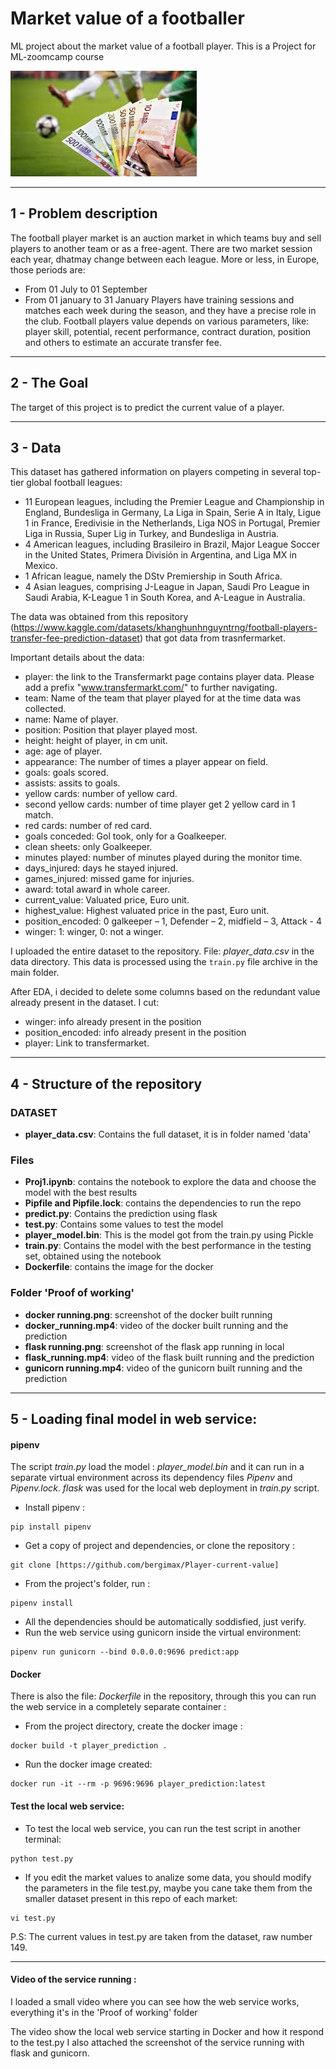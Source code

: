 # Market value of a footballer
ML project about the market value of a football player. This is a Project for ML-zoomcamp course

![](images.jpg)

---

## 1 - Problem description

The football player market is an auction market in which teams buy and sell players to another team or as a free-agent. 
There are two market session each year, dhatmay change between each league. More or less, in Europe, those periods are: 
- From 01 July to 01 September
- From 01 january to 31 January
Players have training sessions and matches each week during the season, and they have a precise role in the club.
Football players value depends on various parameters, like: player skill, potential, recent performance, contract duration, position and others to estimate an accurate transfer fee.

---
## 2 - The Goal

The target of this project is to predict the current value of a player.

--- 

## 3 - Data

This dataset has gathered information on players competing in several top-tier global football leagues:
- 11 European leagues, including the Premier League and Championship in England, Bundesliga in Germany, La Liga in Spain, Serie A in Italy, Ligue 1 in France, Eredivisie in the Netherlands, Liga NOS in Portugal, Premier Liga in Russia, Super Lig in Turkey, and Bundesliga in Austria.
- 4 American leagues, including Brasileiro in Brazil, Major League Soccer in the United States, Primera División in Argentina, and Liga MX in Mexico.
- 1 African league, namely the DStv Premiership in South Africa.
- 4 Asian leagues, comprising J-League in Japan, Saudi Pro League in Saudi Arabia, K-League 1 in South Korea, and A-League in Australia.


The data was obtained from this repository (https://www.kaggle.com/datasets/khanghunhnguyntrng/football-players-transfer-fee-prediction-dataset) that got data from trasnfermarket. 

Important details about the data:
- player: the link to the Transfermarkt page contains player data. Please add a prefix "www.transfermarkt.com/" to further navigating.
- team: Name of the team that player played for at the time data was collected.
- name: Name of player.
- position: Position that player played most.
- height: height of player, in cm unit.
- age: age of player.
- appearance: The number of times a player appear on field.
- goals: goals scored.
- assists: assits to goals.
- yellow cards: number of yellow card.
- second yellow cards: number of time player get 2 yellow card in 1 match.
- red cards: number of red card.
- goals conceded: Gol took, only for a Goalkeeper.
- clean sheets: only Goalkeeper.
- minutes played: number of minutes played during the monitor time.
- days_injured: days he stayed injured.
- games_injured: missed game for injuries.
- award: total awarđ in whole career.
- current_value: Valuated price, Euro unit.
- highest_value: Highest valuated price in the past, Euro unit.
- position_encoded: 0 galkeeper – 1, Defender – 2, midfield – 3, Attack - 4
- winger: 1: winger, 0: not a winger.

I uploaded the entire dataset to the repository. File: *player_data.csv* in the data directory.
This data is processed using the ``train.py`` file archive in the main folder.

After EDA, i decided to delete some columns based on the redundant value already present in the dataset. I cut:
- winger: info already present in the position
- position_encoded: info already present in the position
- player: Link to transfermarket. 

---

## 4 - Structure of the repository

### DATASET
- **player_data.csv**: Contains the full dataset, it is in folder named 'data'

### Files
- **Proj1.ipynb**: contains the notebook to explore the data and choose the model with the best results
- **Pipfile and Pipfile.lock**: contains the dependencies to run the repo
- **predict.py**: Contains the prediction using flask
- **test.py**: Contains some values to test the model
- **player_model.bin**: This is the model got from the train.py using Pickle
- **train.py**: Contains the model with the best performance in the testing set, obtained using the notebook
- **Dockerfile**: contains the image for the docker

### Folder '**Proof of working**'
- **docker running.png**: screenshot of the docker built running
- **docker_running.mp4**: video of the docker built running and the prediction
- **flask running.png**: screenshot of the flask app running in local
- **flask_running.mp4**: video of the flask built running and the prediction
- **gunicorn running.mp4**: video of the gunicorn built running and the prediction

---
## 5 - Loading final model in web service:

#### pipenv 

The script *train.py* load the model : *player_model.bin* and it can run in a separate virtual environment across its dependency files *Pipenv* and *Pipenv.lock*.
*flask* was used for the local web deployment in *train.py* script.

- Install pipenv :
```
pip install pipenv
```
- Get a copy of project and dependencies, or clone the repository :
```
git clone [https://github.com/bergimax/Player-current-value]
```
- From the project's folder, run :
``` 
pipenv install
```
- All the dependencies should be automatically soddisfied, just verify.
- Run the web service using gunicorn inside the virtual environment:
```
pipenv run gunicorn --bind 0.0.0.0:9696 predict:app
```

#### Docker
There is also the file: *Dockerfile* in the repository, through this you can run the web service in a completely separate container :
- From the project directory, create the docker image :
```
docker build -t player_prediction .
```
- Run the docker image created:
```
docker run -it --rm -p 9696:9696 player_prediction:latest
```

#### Test the local web service:

- To test the local web service, you can run the test script in another terminal:
```
python test.py
```
- If you edit the market values to analize some data, you should modify the parameters in the file test.py, maybe you cane take them from the smaller dataset present in this repo of each market:
```
vi test.py
```
P.S: The current values in test.py are taken from the dataset, raw number 149.

---

#### Video of the service running :
I loaded a small video where you can see how the web service works, everything it's in the 'Proof of working' folder

The video show the local web service starting in Docker and how it respond to the test.py
I also attached the screenshot of the service running with flask and gunicorn.
